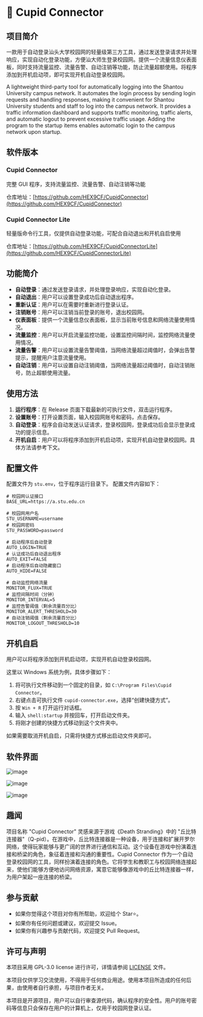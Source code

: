 # 🔗 Cupid Connector

## 项目简介

一款用于自动登录汕头大学校园网的轻量级第三方工具，通过发送登录请求并处理响应，实现自动化登录功能，方便汕大师生登录校园网。提供一个流量信息仪表面板，同时支持流量监控、流量告警、自动注销等功能，防止流量超额使用。将程序添加到开机启动项，即可实现开机自动登录校园网。

A lightweight third-party tool for automatically logging into the Shantou University campus network. It automates the login process by sending login requests and handling responses, making it convenient for Shantou University students and staff to log into the campus network. It provides a traffic information dashboard and supports traffic monitoring, traffic alerts, and automatic logout to prevent excessive traffic usage. Adding the program to the startup items enables automatic login to the campus network upon startup.

## 软件版本

### Cupid Connector

完整 GUI 程序，支持流量监控、流量告警、自动注销等功能

仓库地址：[https://github.com/HEX9CF/CupidConnector](https://github.com/HEX9CF/CupidConnector)

### Cupid Connector Lite

轻量版命令行工具，仅提供自动登录功能，可配合自动退出和开机自启使用

仓库地址：[https://github.com/HEX9CF/CupidConnectorLite](https://github.com/HEX9CF/CupidConnectorLite)

## 功能简介

- **自动登录**：通过发送登录请求，并处理登录响应，实现自动化登录。
- **自动退出**：用户可以设置登录成功后自动退出程序。
- **重新认证**：用户可以在需要时重新进行登录认证。
- **注销账号**：用户可以注销当前登录的账号，退出校园网。
- **仪表面板**：提供一个流量信息仪表面板，显示当前账号信息和网络流量使用情况。
- **流量监控**：用户可以开启流量监控功能，设置监控间隔时间，监控网络流量使用情况。
- **流量告警**：用户可以设置流量告警阈值，当网络流量超过阈值时，会弹出告警提示，提醒用户注意流量使用。
- **自动注销**：用户可以设置自动注销阈值，当网络流量超过阈值时，自动注销账号，防止超额使用流量。

## 使用方法

1. **运行程序**：在 Release 页面下载最新的可执行文件，双击运行程序。
2. **设置账号**：打开设置页面，输入校园网账号和密码，点击保存。
3. **自动登录**：程序会自动发送认证请求，登录校园网，登录成功后会显示登录成功的提示信息。
4. **开机自启**：用户可以将程序添加到开机启动项，实现开机自动登录校园网。具体方法请参考下文。

## 配置文件

配置文件为 `stu.env`，位于程序运行目录下。 配置文件内容如下：

```env
# 校园网认证接口
BASE_URL=https://a.stu.edu.cn

# 校园网用户名
STU_USERNAME=username
# 校园网密码
STU_PASSWORD=password

# 启动程序后自动登录
AUTO_LOGIN=TRUE
# 认证成功后自动退出程序
AUTO_EXIT=FALSE
# 启动程序后自动隐藏窗口
AUTO_HIDE=FALSE

# 自动监控网络流量
MONITOR_FLUX=TRUE
# 监控间隔时间（分钟）
MONITOR_INTERVAL=5
# 监控告警阈值（剩余流量百分比）
MONITOR_ALERT_THRESHOLD=30
# 自动注销阈值（剩余流量百分比）
MONITOR_LOGOUT_THRESHOLD=10
```

## 开机自启

用户可以将程序添加到开机启动项，实现开机自动登录校园网。

这里以 Windows 系统为例，具体步骤如下：

1. 将可执行文件移动到一个固定的目录，如 `C:\Program Files\Cupid Connector`。
2. 右键点击可执行文件 `cupid-connector.exe`，选择“创建快捷方式”。
3. 按 `Win + R` 打开运行对话框。
4. 输入 `shell:startup` 并按回车，打开启动文件夹。 
5. 将刚才创建的快捷方式移动到这个文件夹中。

如果需要取消开机自启，只需将快捷方式移出启动文件夹即可。

## 软件界面

![image](https://github.com/user-attachments/assets/a683aa37-bd7a-4b55-bd03-77dec098376b)

![image](https://github.com/user-attachments/assets/3fe5e0cd-be33-412c-9985-b226c0afde1f)

![image](https://github.com/user-attachments/assets/fb500d22-2a25-48f2-b2de-8d22352b61bc)


## 趣闻

项目名称 "Cupid Connector" 灵感来源于游戏《Death Stranding》中的 "丘比特连接器"（Q-pid）。在游戏中，丘比特连接器是一种设备，用于连接和扩展开罗尔网络，使得玩家能够与更广阔的世界进行通信和互动。这个设备在游戏中扮演着连接和桥梁的角色，象征着连接和沟通的重要性。Cupid Connector 作为一个自动登录校园网的工具，同样扮演着连接的角色。它将学生和教职工与校园网络连接起来，使他们能够方便地访问网络资源，寓意它能够像游戏中的丘比特连接器一样，为用户架起一座连接的桥梁。

## 参与贡献

- 如果你觉得这个项目对你有所帮助，欢迎给个 Star⭐️。
- 如果你有任何问题或建议，欢迎提交 Issue。
- 如果你有兴趣参与贡献代码，欢迎提交 Pull Request。

## 许可与声明

本项目采用 GPL-3.0 license 进行许可，详情请参阅 [LICENSE](LICENSE) 文件。

本项目仅供学习交流使用，不得用于任何商业用途。使用本项目所造成的任何后果，由使用者自行承担，与项目作者无关。

本项目是开源项目，用户可以自行审查源代码，确认程序的安全性。用户的账号密码等信息只会保存在用户的计算机上，仅用于校园网登录认证。
